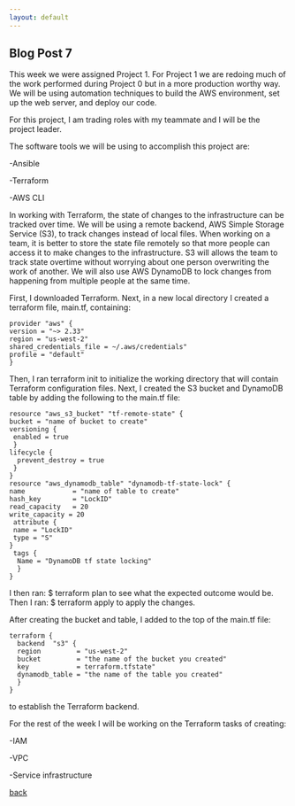 ```yaml
---
layout: default
---
```


## Blog Post 7



This week we were assigned Project 1. For Project 1 we are redoing much of the work performed during Project 0 but in a more production worthy way. We will be using automation techniques to build the AWS environment, set up the web server, and deploy our code.

For this project, I am trading roles with my teammate and I will be the project leader. 

The software tools we will be using to accomplish this project are:

-Ansible

-Terraform

-AWS CLI

In working with Terraform, the state of changes to the infrastructure can be tracked over time. We will be using a remote backend, AWS Simple Storage Service (S3), to track changes instead of local files. When working on a team, it is better to store the state file remotely so that more people can access it to make changes to the infrastructure. S3 will allows the team to track state overtime without worrying about one person overwriting the work of another. We will also use AWS DynamoDB to lock changes from happening from multiple people at the same time. 

First, I downloaded Terraform. Next, in a new local directory I created a terraform file, main.tf, containing: 

    provider "aws" {
    version = "~> 2.33"
    region = "us-west-2"
    shared_credentials_file = ~/.aws/credentials"
    profile = "default"
    } 

Then, I ran terraform init to initialize the working directory that will contain Terraform configuration files. Next, I created the S3 bucket and DynamoDB table by adding the following to the main.tf file:

    resource "aws_s3_bucket" "tf-remote-state" {
    bucket = "name of bucket to create"
    versioning {
     enabled = true
     }
    lifecycle {
      prevent_destroy = true
     }
    }
    resource "aws_dynamodb_table" "dynamodb-tf-state-lock" {
    name            = "name of table to create" 
    hash_key        = "LockID"
    read_capacity   = 20
    write_capacity = 20
     attribute {
     name = "LockID"
     type = "S"
    }
     tags {
      Name = "DynamoDB tf state locking"
      }
    }

I then ran: 
    $ terraform plan 
to see what the expected outcome would be. Then I ran:
    $ terraform apply
to apply the changes. 

After creating the bucket and table, I added to the top of the main.tf file:

    terraform {
      backend  "s3" {
      region         = "us-west-2"
      bucket         = "the name of the bucket you created"
      key            = terraform.tfstate" 
      dynamodb_table = "the name of the table you created"
      }
    }

to establish the Terraform backend. 

For the rest of the week I will be working on the Terraform tasks of creating:   

-IAM

-VPC

-Service infrastructure 





[back](../blog.html)
